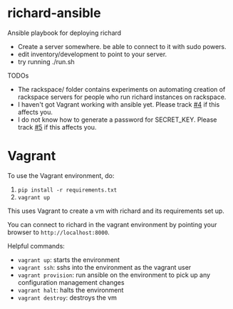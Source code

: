 richard-ansible
===============

Ansible playbook for deploying richard

* Create a server somewhere. be able to connect to it with sudo powers.
* edit inventory/development to point to your server.
* try running ./run.sh 

TODOs

* The rackspace/ folder contains experiments on automating creation of
  rackspace servers for people who run richard instances on rackspace.
* I haven't got Vagrant working with ansible yet. Please track 
  [#4](https://github.com/pyvideo/richard-ansible/issues/4) if this affects you.
* I do not know how to generate a password for SECRET_KEY. Please track 
  [#5](https://github.com/pyvideo/richard-ansible/issues/4) if this affects you.


Vagrant
=======

To use the Vagrant environment, do:

1. `pip install -r requirements.txt`
2. `vagrant up`

This uses Vagrant to create a vm with richard and its requirements set up.

You can connect to richard in the vagrant environment by pointing your
browser to `http://localhost:8000`.

Helpful commands:

* `vagrant up`: starts the environment
* `vagrant ssh`: sshs into the environment as the vagrant user
* `vagrant provision`: run ansible on the environment to pick up any
  configuration management changes
* `vagrant halt`: halts the environment
* `vagrant destroy`: destroys the vm
